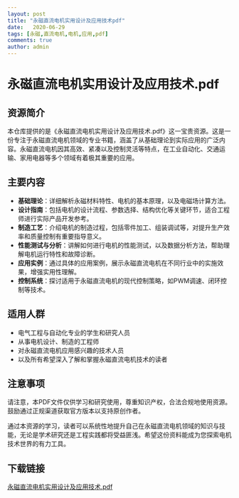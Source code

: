 ```yaml
---
layout: post
title: "永磁直流电机实用设计及应用技术pdf"
date:   2020-06-29
tags: [永磁,直流电机,电机,应用,pdf]
comments: true
author: admin
---
```

# 永磁直流电机实用设计及应用技术.pdf

## 资源简介

本仓库提供的是《永磁直流电机实用设计及应用技术.pdf》这一宝贵资源。这是一份专注于永磁直流电机领域的专业书籍，涵盖了从基础理论到实际应用的广泛内容。永磁直流电机因其高效、紧凑以及控制灵活等特点，在工业自动化、交通运输、家用电器等多个领域有着极其重要的应用。

## 主要内容

- **基础理论**：详细解析永磁材料特性、电机的基本原理，以及电磁场计算方法。
- **设计指南**：包括电机的设计流程、参数选择、结构优化等关键环节，适合工程师进行实际产品开发参考。
- **制造工艺**：介绍电机的制造过程，包括零件加工、组装调试等，对提升生产效率和质量控制有重要指导意义。
- **性能测试与分析**：讲解如何进行电机的性能测试，以及数据分析方法，帮助理解电机运行特性和故障诊断。
- **应用实例**：通过具体的应用案例，展示永磁直流电机在不同行业中的实施效果，增强实用性理解。
- **控制系统**：探讨适用于永磁直流电机的现代控制策略，如PWM调速、闭环控制等技术。

## 适用人群

- 电气工程与自动化专业的学生和研究人员
- 从事电机设计、制造的工程师
- 对永磁直流电机应用感兴趣的技术人员
- 以及所有希望深入了解和掌握永磁直流电机技术的读者

## 注意事项

请注意，本PDF文件仅供学习和研究使用，尊重知识产权，合法合规地使用资源。鼓励通过正规渠道获取官方版本以支持原创作者。

通过本资源的学习，读者可以系统性地提升自己在永磁直流电机领域的知识与技能，无论是学术研究还是工程实践都将受益匪浅。希望这份资料能成为您探索电机技术世界的有力工具。

## 下载链接

[永磁直流电机实用设计及应用技术.pdf](https://pan.quark.cn/s/288e5cc9e39a)